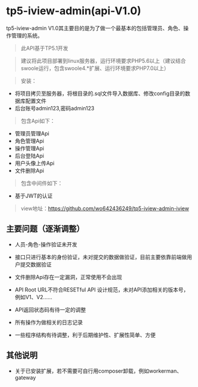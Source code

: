 tp5-iview-admin(api-V1.0)
===================
tp5-iview-admin V1.0其主要目的是为了做一个最基本的包括管理员、角色、操作管理的系统。
> 此API基于TP5.1开发

> 建议将此项目部署到linux服务器，运行环境要求PHP5.6以上（建议结合swoole运行，包含swoole4.*扩展、运行环境要求PHP7.0以上）

> 安装：
 + 将项目拷贝至服务器，将根目录的.sql文件导入数据库、修改config目录的数据库配置文件
 + 后台账号admin123,密码admin123

> 包含Api如下：
 + 管理员管理Api
 + 角色管理Api
 + 操作管理Api
 + 后台登陆Api
 + 用户头像上传Api
 + 文件删除Api
 
 > 包含中间件如下：
 + 基于JWT的认证
 
 > view地址：https://github.com/wo642436249/tp5-iview-admin-iview

## 主要问题（逐渐调整）
+ 人员-角色-操作验证未开发

+ 接口只进行基本的身份验证，未对提交的数据做验证，目前主要依靠前端做用户提交数据验证

+ 文件删除Api存在一定漏洞，正常使用不会出现

+ API Root URL不符合RESETful API 设计规范，未对API添加相关的版本号，例如V1、V2......

+ API返回状态码有待一定的调整

+ 所有操作为做相关的日志记录

+ 一些程序结构有待调整，利于后期维护性、扩展性简单、方便

## 其他说明

+ 关于已安装扩展，若不需要可自行用composer卸载，例如workerman、gateway




